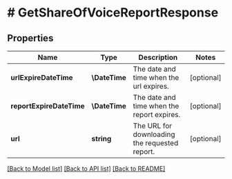 # # GetShareOfVoiceReportResponse

## Properties

Name | Type | Description | Notes
------------ | ------------- | ------------- | -------------
**urlExpireDateTime** | **\DateTime** | The date and time when the url expires. | [optional]
**reportExpireDateTime** | **\DateTime** | The date and time when the report expires. | [optional]
**url** | **string** | The URL for downloading the requested report. | [optional]

[[Back to Model list]](../../README.md#models) [[Back to API list]](../../README.md#endpoints) [[Back to README]](../../README.md)
